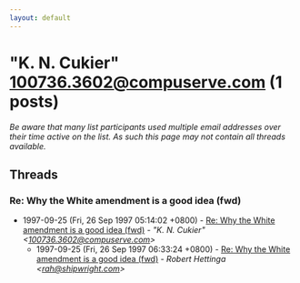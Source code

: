 ```yaml
---
layout: default
---
```


# "K. N. Cukier" <100736.3602@compuserve.com> (1 posts)

_Be aware that many list participants used multiple email addresses over their time active on the list. As such this page may not contain all threads available._

## Threads

### Re: Why the White amendment is a good idea (fwd)
+ 1997-09-25 (Fri, 26 Sep 1997 05:14:02 +0800) - [Re: Why the White amendment is a good idea (fwd)](/archive/1997/09/1d33d0f31aea86341a86de417eb766998b156add00f512cd4946a8e33ba95c6f) - _"K. N. Cukier" \<100736.3602@compuserve.com\>_
  + 1997-09-25 (Fri, 26 Sep 1997 06:33:24 +0800) - [Re: Why the White amendment is a good idea (fwd)](/archive/1997/09/183a279ee610771e97d076bd77b322e19cc163a2c9bddf73e856ceb88926c40d) - _Robert Hettinga \<rah@shipwright.com\>_


